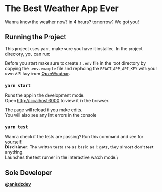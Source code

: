 # The Best Weather App Ever

Wanna know the weather now? in 4 hours? tomorrow? We got you!


## Running the Project

This project uses yarn, make sure you have it installed. In the project directory, you can run:

Before you start make sure to create a `.env` file in the root directory by copying the `.env.example` file and replacing the `REACT_APP_API_KEY` with your own API key from [OpenWeather](https://openweathermap.org/api).

### `yarn start`

Runs the app in the development mode.\
Open [http://localhost:3000](http://localhost:3000) to view it in the browser.

The page will reload if you make edits.\
You will also see any lint errors in the console.

### `yarn test`

Wanna check if the tests are passing? Run this command and see for yourself!\
**Disclaimer**: The written tests are as basic as it gets, they almost don't test anything.\
Launches the test runner in the interactive watch mode.\


## Sole Developer

[**@anisdzdev**](https://github.com/anisdzdev)


